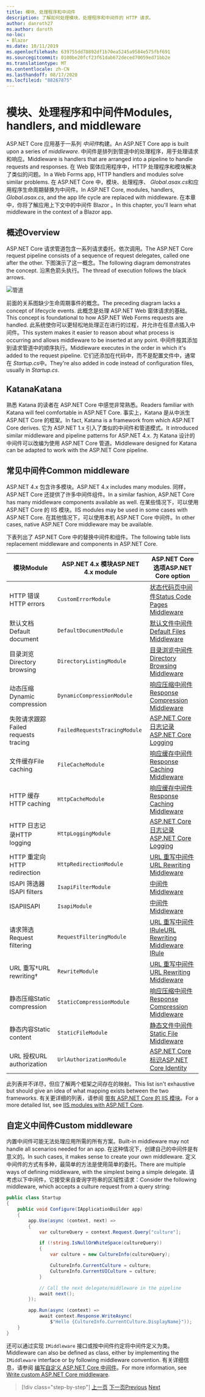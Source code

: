```yaml
---
title: 模块、处理程序和中间件
description: 了解如何处理模块、处理程序和中间件的 HTTP 请求。
author: danroth27
ms.author: daroth
no-loc:
- Blazor
ms.date: 10/11/2019
ms.openlocfilehash: 639755dd78892df1b70ea5245a9584e575fbf691
ms.sourcegitcommit: 0100be20fcf23f61dab672deced70059ed71bb2e
ms.translationtype: MT
ms.contentlocale: zh-CN
ms.lasthandoff: 08/17/2020
ms.locfileid: "88267875"
---
```

# <a name="modules-handlers-and-middleware"></a><span data-ttu-id="92ad1-103">模块、处理程序和中间件</span><span class="sxs-lookup"><span data-stu-id="92ad1-103">Modules, handlers, and middleware</span></span>

<span data-ttu-id="92ad1-104">ASP.NET Core 应用基于一系列 *中间件*构建。</span><span class="sxs-lookup"><span data-stu-id="92ad1-104">An ASP.NET Core app is built upon a series of *middleware*.</span></span> <span data-ttu-id="92ad1-105">中间件是排列到管道中的处理程序，用于处理请求和响应。</span><span class="sxs-lookup"><span data-stu-id="92ad1-105">Middleware is handlers that are arranged into a pipeline to handle requests and responses.</span></span> <span data-ttu-id="92ad1-106">在 Web 窗体应用程序中，HTTP 处理程序和模块解决了类似的问题。</span><span class="sxs-lookup"><span data-stu-id="92ad1-106">In a Web Forms app, HTTP handlers and modules solve similar problems.</span></span> <span data-ttu-id="92ad1-107">在 ASP.NET Core 中，模块、处理程序、 *Global.asax.cs*和应用程序生命周期替换为中间件。</span><span class="sxs-lookup"><span data-stu-id="92ad1-107">In ASP.NET Core, modules, handlers, *Global.asax.cs*, and the app life cycle are replaced with middleware.</span></span> <span data-ttu-id="92ad1-108">在本章中，你将了解应用上下文中的中间件 Blazor 。</span><span class="sxs-lookup"><span data-stu-id="92ad1-108">In this chapter, you'll learn what middleware in the context of a Blazor app.</span></span>

## <a name="overview"></a><span data-ttu-id="92ad1-109">概述</span><span class="sxs-lookup"><span data-stu-id="92ad1-109">Overview</span></span>

<span data-ttu-id="92ad1-110">ASP.NET Core 请求管道包含一系列请求委托，依次调用。</span><span class="sxs-lookup"><span data-stu-id="92ad1-110">The ASP.NET Core request pipeline consists of a sequence of request delegates, called one after the other.</span></span> <span data-ttu-id="92ad1-111">下图演示了这一概念。</span><span class="sxs-lookup"><span data-stu-id="92ad1-111">The following diagram demonstrates the concept.</span></span> <span data-ttu-id="92ad1-112">沿黑色箭头执行。</span><span class="sxs-lookup"><span data-stu-id="92ad1-112">The thread of execution follows the black arrows.</span></span>

![管道](media/middleware/request-delegate-pipeline.png)

<span data-ttu-id="92ad1-114">前面的关系图缺少生命周期事件的概念。</span><span class="sxs-lookup"><span data-stu-id="92ad1-114">The preceding diagram lacks a concept of lifecycle events.</span></span> <span data-ttu-id="92ad1-115">此概念是处理 ASP.NET Web 窗体请求的基础。</span><span class="sxs-lookup"><span data-stu-id="92ad1-115">This concept is foundational to how ASP.NET Web Forms requests are handled.</span></span> <span data-ttu-id="92ad1-116">此系统使你可以更轻松地处理正在进行的过程，并允许在任意点插入中间件。</span><span class="sxs-lookup"><span data-stu-id="92ad1-116">This system makes it easier to reason about what process is occurring and allows middleware to be inserted at any point.</span></span> <span data-ttu-id="92ad1-117">中间件按其添加到请求管道中的顺序执行。</span><span class="sxs-lookup"><span data-stu-id="92ad1-117">Middleware executes in the order in which it's added to the request pipeline.</span></span> <span data-ttu-id="92ad1-118">它们还添加在代码中，而不是配置文件中，通常在 *Startup.cs*中。</span><span class="sxs-lookup"><span data-stu-id="92ad1-118">They're also added in code instead of configuration files, usually in *Startup.cs*.</span></span>

## <a name="katana"></a><span data-ttu-id="92ad1-119">Katana</span><span class="sxs-lookup"><span data-stu-id="92ad1-119">Katana</span></span>

<span data-ttu-id="92ad1-120">熟悉 Katana 的读者在 ASP.NET Core 中感觉非常熟悉。</span><span class="sxs-lookup"><span data-stu-id="92ad1-120">Readers familiar with Katana will feel comfortable in ASP.NET Core.</span></span> <span data-ttu-id="92ad1-121">事实上，Katana 是从中派生 ASP.NET Core 的框架。</span><span class="sxs-lookup"><span data-stu-id="92ad1-121">In fact, Katana is a framework from which ASP.NET Core derives.</span></span> <span data-ttu-id="92ad1-122">它为 ASP.NET 1.x 引入了类似的中间件和管道模式。</span><span class="sxs-lookup"><span data-stu-id="92ad1-122">It introduced similar middleware and pipeline patterns for ASP.NET 4.x.</span></span> <span data-ttu-id="92ad1-123">为 Katana 设计的中间件可以改编为使用 ASP.NET Core 管道。</span><span class="sxs-lookup"><span data-stu-id="92ad1-123">Middleware designed for Katana can be adapted to work with the ASP.NET Core pipeline.</span></span>

## <a name="common-middleware"></a><span data-ttu-id="92ad1-124">常见中间件</span><span class="sxs-lookup"><span data-stu-id="92ad1-124">Common middleware</span></span>

<span data-ttu-id="92ad1-125">ASP.NET 4.x 包含许多模块。</span><span class="sxs-lookup"><span data-stu-id="92ad1-125">ASP.NET 4.x includes many modules.</span></span> <span data-ttu-id="92ad1-126">同样，ASP.NET Core 还提供了许多中间件组件。</span><span class="sxs-lookup"><span data-stu-id="92ad1-126">In a similar fashion, ASP.NET Core has many middleware components available as well.</span></span> <span data-ttu-id="92ad1-127">在某些情况下，可以使用 ASP.NET Core 的 IIS 模块。</span><span class="sxs-lookup"><span data-stu-id="92ad1-127">IIS modules may be used in some cases with ASP.NET Core.</span></span> <span data-ttu-id="92ad1-128">在其他情况下，可以使用本机 ASP.NET Core 中间件。</span><span class="sxs-lookup"><span data-stu-id="92ad1-128">In other cases, native ASP.NET Core middleware may be available.</span></span>

<span data-ttu-id="92ad1-129">下表列出了 ASP.NET Core 中的替换中间件和组件。</span><span class="sxs-lookup"><span data-stu-id="92ad1-129">The following table lists replacement middleware and components in ASP.NET Core.</span></span>

|<span data-ttu-id="92ad1-130">模块</span><span class="sxs-lookup"><span data-stu-id="92ad1-130">Module</span></span>                 |<span data-ttu-id="92ad1-131">ASP.NET 4.x 模块</span><span class="sxs-lookup"><span data-stu-id="92ad1-131">ASP.NET 4.x module</span></span>           |<span data-ttu-id="92ad1-132">ASP.NET Core 选项</span><span class="sxs-lookup"><span data-stu-id="92ad1-132">ASP.NET Core option</span></span>|
|-----------------------|-----------------------------|-------------------|
|<span data-ttu-id="92ad1-133">HTTP 错误</span><span class="sxs-lookup"><span data-stu-id="92ad1-133">HTTP errors</span></span>            |`CustomErrorModule`          |[<span data-ttu-id="92ad1-134">状态代码页中间件</span><span class="sxs-lookup"><span data-stu-id="92ad1-134">Status Code Pages Middleware</span></span>](/aspnet/core/fundamentals/error-handling#usestatuscodepages)|
|<span data-ttu-id="92ad1-135">默认文档</span><span class="sxs-lookup"><span data-stu-id="92ad1-135">Default document</span></span>       |`DefaultDocumentModule`      |[<span data-ttu-id="92ad1-136">默认文件中间件</span><span class="sxs-lookup"><span data-stu-id="92ad1-136">Default Files Middleware</span></span>](/aspnet/core/fundamentals/static-files#serve-a-default-document)|
|<span data-ttu-id="92ad1-137">目录浏览</span><span class="sxs-lookup"><span data-stu-id="92ad1-137">Directory browsing</span></span>     |`DirectoryListingModule`     |[<span data-ttu-id="92ad1-138">目录浏览中间件</span><span class="sxs-lookup"><span data-stu-id="92ad1-138">Directory Browsing Middleware</span></span>](/aspnet/core/fundamentals/static-files#enable-directory-browsing)|
|<span data-ttu-id="92ad1-139">动态压缩</span><span class="sxs-lookup"><span data-stu-id="92ad1-139">Dynamic compression</span></span>    |`DynamicCompressionModule`   |[<span data-ttu-id="92ad1-140">响应压缩中间件</span><span class="sxs-lookup"><span data-stu-id="92ad1-140">Response Compression Middleware</span></span>](/aspnet/core/performance/response-compression)|
|<span data-ttu-id="92ad1-141">失败请求跟踪</span><span class="sxs-lookup"><span data-stu-id="92ad1-141">Failed requests tracing</span></span>|`FailedRequestsTracingModule`|[<span data-ttu-id="92ad1-142">ASP.NET Core 日志记录</span><span class="sxs-lookup"><span data-stu-id="92ad1-142">ASP.NET Core Logging</span></span>](/aspnet/core/fundamentals/logging/index#tracesource-provider)|
|<span data-ttu-id="92ad1-143">文件缓存</span><span class="sxs-lookup"><span data-stu-id="92ad1-143">File caching</span></span>           |`FileCacheModule`            |[<span data-ttu-id="92ad1-144">响应缓存中间件</span><span class="sxs-lookup"><span data-stu-id="92ad1-144">Response Caching Middleware</span></span>](/aspnet/core/performance/caching/middleware)|
|<span data-ttu-id="92ad1-145">HTTP 缓存</span><span class="sxs-lookup"><span data-stu-id="92ad1-145">HTTP caching</span></span>           |`HttpCacheModule`            |[<span data-ttu-id="92ad1-146">响应缓存中间件</span><span class="sxs-lookup"><span data-stu-id="92ad1-146">Response Caching Middleware</span></span>](/aspnet/core/performance/caching/middleware)|
|<span data-ttu-id="92ad1-147">HTTP 日志记录</span><span class="sxs-lookup"><span data-stu-id="92ad1-147">HTTP logging</span></span>           |`HttpLoggingModule`          |[<span data-ttu-id="92ad1-148">ASP.NET Core 日志记录</span><span class="sxs-lookup"><span data-stu-id="92ad1-148">ASP.NET Core Logging</span></span>](/aspnet/core/fundamentals/logging/index)|
|<span data-ttu-id="92ad1-149">HTTP 重定向</span><span class="sxs-lookup"><span data-stu-id="92ad1-149">HTTP redirection</span></span>       |`HttpRedirectionModule`      |[<span data-ttu-id="92ad1-150">URL 重写中间件</span><span class="sxs-lookup"><span data-stu-id="92ad1-150">URL Rewriting Middleware</span></span>](/aspnet/core/fundamentals/url-rewriting)|
|<span data-ttu-id="92ad1-151">ISAPI 筛选器</span><span class="sxs-lookup"><span data-stu-id="92ad1-151">ISAPI filters</span></span>          |`IsapiFilterModule`          |[<span data-ttu-id="92ad1-152">中间件</span><span class="sxs-lookup"><span data-stu-id="92ad1-152">Middleware</span></span>](/aspnet/core/fundamentals/middleware/index)|
|<span data-ttu-id="92ad1-153">ISAPI</span><span class="sxs-lookup"><span data-stu-id="92ad1-153">ISAPI</span></span>                  |`IsapiModule`                |[<span data-ttu-id="92ad1-154">中间件</span><span class="sxs-lookup"><span data-stu-id="92ad1-154">Middleware</span></span>](/aspnet/core/fundamentals/middleware/index)|
|<span data-ttu-id="92ad1-155">请求筛选</span><span class="sxs-lookup"><span data-stu-id="92ad1-155">Request filtering</span></span>      |`RequestFilteringModule`     |[<span data-ttu-id="92ad1-156">URL 重写中间件 IRule</span><span class="sxs-lookup"><span data-stu-id="92ad1-156">URL Rewriting Middleware IRule</span></span>](/aspnet/core/fundamentals/url-rewriting#irule-based-rule)|
|<span data-ttu-id="92ad1-157">URL 重写&#8224;</span><span class="sxs-lookup"><span data-stu-id="92ad1-157">URL rewriting&#8224;</span></span>   |`RewriteModule`              |[<span data-ttu-id="92ad1-158">URL 重写中间件</span><span class="sxs-lookup"><span data-stu-id="92ad1-158">URL Rewriting Middleware</span></span>](/aspnet/core/fundamentals/url-rewriting)|
|<span data-ttu-id="92ad1-159">静态压缩</span><span class="sxs-lookup"><span data-stu-id="92ad1-159">Static compression</span></span>     |`StaticCompressionModule`    |[<span data-ttu-id="92ad1-160">响应压缩中间件</span><span class="sxs-lookup"><span data-stu-id="92ad1-160">Response Compression Middleware</span></span>](/aspnet/core/performance/response-compression)|
|<span data-ttu-id="92ad1-161">静态内容</span><span class="sxs-lookup"><span data-stu-id="92ad1-161">Static content</span></span>         |`StaticFileModule`           |[<span data-ttu-id="92ad1-162">静态文件中间件</span><span class="sxs-lookup"><span data-stu-id="92ad1-162">Static File Middleware</span></span>](/aspnet/core/fundamentals/static-files)|
|<span data-ttu-id="92ad1-163">URL 授权</span><span class="sxs-lookup"><span data-stu-id="92ad1-163">URL authorization</span></span>      |`UrlAuthorizationModule`     |[<span data-ttu-id="92ad1-164">ASP.NET Core 标识</span><span class="sxs-lookup"><span data-stu-id="92ad1-164">ASP.NET Core Identity</span></span>](/aspnet/core/security/authentication/identity)|

<span data-ttu-id="92ad1-165">此列表并不详尽，但应了解两个框架之间存在的映射。</span><span class="sxs-lookup"><span data-stu-id="92ad1-165">This list isn't exhaustive but should give an idea of what mapping exists between the two frameworks.</span></span> <span data-ttu-id="92ad1-166">有关更详细的列表，请参阅 [带有 ASP.NET Core 的 IIS 模块](/aspnet/core/host-and-deploy/iis/modules)。</span><span class="sxs-lookup"><span data-stu-id="92ad1-166">For a more detailed list, see [IIS modules with ASP.NET Core](/aspnet/core/host-and-deploy/iis/modules).</span></span>

## <a name="custom-middleware"></a><span data-ttu-id="92ad1-167">自定义中间件</span><span class="sxs-lookup"><span data-stu-id="92ad1-167">Custom middleware</span></span>

<span data-ttu-id="92ad1-168">内置中间件可能无法处理应用所需的所有方案。</span><span class="sxs-lookup"><span data-stu-id="92ad1-168">Built-in middleware may not handle all scenarios needed for an app.</span></span> <span data-ttu-id="92ad1-169">在这种情况下，创建自己的中间件是有意义的。</span><span class="sxs-lookup"><span data-stu-id="92ad1-169">In such cases, it makes sense to create your own middleware.</span></span> <span data-ttu-id="92ad1-170">定义中间件的方式有多种，最简单的方法是使用简单的委托。</span><span class="sxs-lookup"><span data-stu-id="92ad1-170">There are multiple ways of defining middleware, with the simplest being a simple delegate.</span></span> <span data-ttu-id="92ad1-171">请考虑以下中间件，它接受来自查询字符串的区域性请求：</span><span class="sxs-lookup"><span data-stu-id="92ad1-171">Consider the following middleware, which accepts a culture request from a query string:</span></span>

```csharp
public class Startup
{
    public void Configure(IApplicationBuilder app)
    {
        app.Use(async (context, next) =>
        {
            var cultureQuery = context.Request.Query["culture"];

            if (!string.IsNullOrWhiteSpace(cultureQuery))
            {
                var culture = new CultureInfo(cultureQuery);

                CultureInfo.CurrentCulture = culture;
                CultureInfo.CurrentUICulture = culture;
            }

            // Call the next delegate/middleware in the pipeline
            await next();
        });

        app.Run(async (context) =>
            await context.Response.WriteAsync(
                $"Hello {CultureInfo.CurrentCulture.DisplayName}"));
    }
}
```

<span data-ttu-id="92ad1-172">还可以通过实现 `IMiddleware` 接口或按中间件约定将中间件定义为类。</span><span class="sxs-lookup"><span data-stu-id="92ad1-172">Middleware can also be defined as class, either by implementing the `IMiddleware` interface or by following middleware convention.</span></span> <span data-ttu-id="92ad1-173">有关详细信息，请参阅 [编写自定义 ASP.NET Core 中间件](/aspnet/core/fundamentals/middleware/write)。</span><span class="sxs-lookup"><span data-stu-id="92ad1-173">For more information, see [Write custom ASP.NET Core middleware](/aspnet/core/fundamentals/middleware/write).</span></span>

>[!div class="step-by-step"]
><span data-ttu-id="92ad1-174">[上一页](data.md)
>[下一页](config.md)</span><span class="sxs-lookup"><span data-stu-id="92ad1-174">[Previous](data.md)
[Next](config.md)</span></span>
